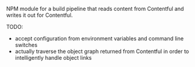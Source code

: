 NPM module for a build pipeline that reads content from Contentful and writes it out for Contentful.

TODO: 

* accept configuration from environment variables and command line switches
* actually traverse the object graph returned from Contentful in order to intelligently handle object links